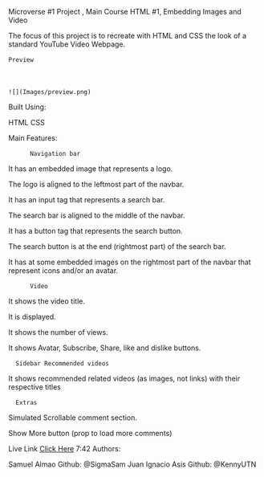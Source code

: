 

Microverse #1 Project ,  Main Course HTML #1, Embedding Images and Video

The focus of this project is to recreate with HTML and CSS the look of a standard YouTube Video Webpage.


    Preview



    ![](Images/preview.png)






Built Using:

HTML
CSS

Main Features:

          Navigation bar
It has an embedded image that represents a logo.

The logo is aligned to the leftmost part of the navbar.

It has an input tag that represents a search bar.

The search bar is aligned to the middle of the navbar.

It has a button tag that represents the search button.

The search button is at the end (rightmost part) of the search bar.

It has at some embedded images on the rightmost part of the navbar that represent icons and/or an avatar.

          Video

It shows the video title.

It is displayed.

It shows the number of views.

It shows Avatar, Subscribe, Share, like and dislike buttons.

      Sidebar Recommended videos

It shows recommended related videos (as images, not links) with their respective titles

      Extras

Simulated Scrollable comment section.

Show More button (prop to load more comments)


  Live Link
<a href="https://rawcdn.githack.com/SigmaSam/Main-Course-HTML--1--Embedding-Images-and-Video/3ba5c8159bf2242ddcac1f683c36889db3d25d17/index.html">Click Here</a>
7:42
  Authors:

  Samuel Almao
Github: @SigmaSam
  Juan Ignacio Asis
Github: @KennyUTN
